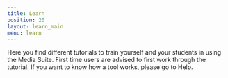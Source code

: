 ```yaml
---
title: Learn
position: 20
layout: learn_main
menu: learn
---
```


Here you find different tutorials to train yourself and your students in using the Media Suite. First time users are advised to first work through the tutorial. If you want to know how a tool works, please go to Help.
